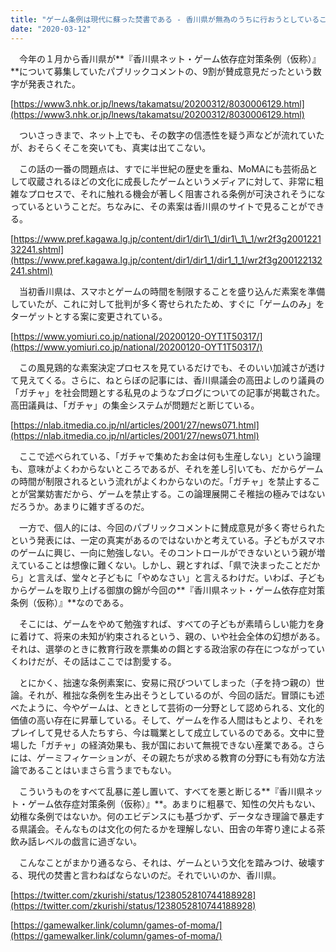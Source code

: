 ```yaml
---
title: "ゲーム条例は現代に蘇った焚書である - 香川県が無為のうちに行おうとしていることの恐ろしさ"
date: "2020-03-12"
---
```


　今年の１月から香川県が**『香川県ネット・ゲーム依存症対策条例（仮称）』**について募集していたパブリックコメントの、9割が賛成意見だったという数字が発表された。

[https://www3.nhk.or.jp/lnews/takamatsu/20200312/8030006129.html](https://www3.nhk.or.jp/lnews/takamatsu/20200312/8030006129.html)

　ついさっきまで、ネット上でも、その数字の信憑性を疑う声などが流れていたが、おそらくそこを突いても、真実は出てこない。

　この話の一番の問題点は、すでに半世紀の歴史を重ね、MoMAにも芸術品として収蔵されるほどの文化に成長したゲームというメディアに対して、非常に粗雑なプロセスで、それに触れる機会が著しく阻害される条例が可決されそうになっているということだ。ちなみに、その素案は香川県のサイトで見ることができる。

[https://www.pref.kagawa.lg.jp/content/dir1/dir1\_1/dir1\_1\_1/wr2f3g200122132241.shtml](https://www.pref.kagawa.lg.jp/content/dir1/dir1_1/dir1_1_1/wr2f3g200122132241.shtml)

　当初香川県は、スマホとゲームの時間を制限することを盛り込んだ素案を準備していたが、これに対して批判が多く寄せられたため、すぐに「ゲームのみ」をターゲットとする案に変更されている。

[https://www.yomiuri.co.jp/national/20200120-OYT1T50317/](https://www.yomiuri.co.jp/national/20200120-OYT1T50317/)

　この風見鶏的な素案決定プロセスを見ているだけでも、そのいい加減さが透けて見えてくる。さらに、ねとらぼの記事には、香川県議会の高田よしのり議員の「ガチャ」を社会問題とする私見のようなブログについての記事が掲載された。高田議員は、「ガチャ」の集金システムが問題だと断じている。

[https://nlab.itmedia.co.jp/nl/articles/2001/27/news071.html](https://nlab.itmedia.co.jp/nl/articles/2001/27/news071.html)

　ここで述べられている、「ガチャで集めたお金は何も生産しない」という論理も、意味がよくわからないところであるが、それを差し引いても、だからゲームの時間が制限されるという流れがよくわからないのだ。「ガチャ」を禁止することが営業妨害だから、ゲームを禁止する。この論理展開こそ稚拙の極みではないだろうか。あまりに雑すぎるのだ。

　一方で、個人的には、今回のパブリックコメントに賛成意見が多く寄せられたという発表には、一定の真実があるのではないかと考えている。子どもがスマホのゲームに興じ、一向に勉強しない。そのコントロールができないという親が増えていることは想像に難くない。しかし、親とすれば、「県で決まったことだから」と言えば、堂々と子どもに「やめなさい」と言えるわけだ。いわば、子どもからゲームを取り上げる御旗の錦が今回の**『香川県ネット・ゲーム依存症対策条例（仮称）』**なのである。

　そこには、ゲームをやめて勉強すれば、すべての子どもが素晴らしい能力を身に着けて、将来の未知が約束されるという、親の、いや社会全体の幻想がある。それは、選挙のときに教育行政を票集めの餌とする政治家の存在につながっていくわけだが、その話はここでは割愛する。

　とにかく、拙速な条例素案に、安易に飛びついてしまった（子を持つ親の）世論。それが、稚拙な条例を生み出そうとしているのが、今回の話だ。冒頭にも述べたように、今やゲームは、ときとして芸術の一分野として認められる、文化的価値の高い存在に昇華している。そして、ゲームを作る人間はもとより、それをプレイして見せる人たちすら、今は職業として成立しているのである。文中に登場した「ガチャ」の経済効果も、我が国において無視できない産業である。さらには、ゲーミフィケーションが、その親たちが求める教育の分野にも有効な方法論であることはいまさら言うまでもない。

　こういうものをすべて乱暴に差し置いて、すべてを悪と断じる**『香川県ネット・ゲーム依存症対策条例（仮称）』**。あまりに粗暴で、知性の欠片もない、幼稚な条例ではないか。何のエビデンスにも基づかず、データなき理論で暴走する県議会。そんなものは文化の何たるかを理解しない、田舎の年寄り達による茶飲み話レベルの戯言に過ぎない。

　こんなことがまかり通るなら、それは、ゲームという文化を踏みつけ、破壊する、現代の焚書と言わねばならないのだ。それでいいのか、香川県。

[https://twitter.com/zkurishi/status/1238052810744188928](https://twitter.com/zkurishi/status/1238052810744188928)

[https://gamewalker.link/column/games-of-moma/](https://gamewalker.link/column/games-of-moma/)
